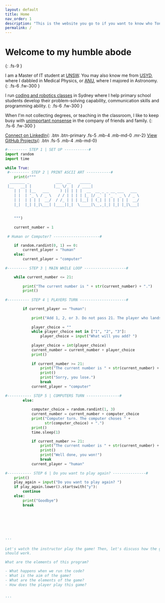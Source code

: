 ```yaml
---
layout: default
title: Home
nav_order: 1
description: "This is the website you go to if you want to know who Tony Le is." 
permalink: /
---
```


# Welcome to my humble abode
{: .fs-9 }

I am a Master of IT student at [UNSW](https://www.unsw.edu.au). You may also know me from [USYD](https://www.sydney.edu.au), where I dabbled in Medical Physics, or [ANU](https://www.anu.edu.au), where I majored in Astronomy. 
{: .fs-6 .fw-300 }

I run [coding and robotics classes](/teaching) in Sydney where I help primary school students develop their problem-solving capability, communication skills and programming ability. 
{: .fs-6 .fw-300 }

When I'm not collecting degrees, or teaching in the classroom, I like to keep busy with [unimportant nonsense]() in the company of friends and family.
{: .fs-6 .fw-300 }

[Connect on LinkedIn](https://www.linkedin.com/in/tonyfle){: .btn .btn-primary .fs-5 .mb-4 .mb-md-0 .mr-2}
[View GitHub Projects](https://github.com/tfle){: .btn .fs-5 .mb-4 .mb-md-0}

```python
#--------- STEP 1 | SET UP -----------#
import random
import time
 
while True:
 #--------- STEP 2 | PRINT ASCII ART -----------#
    print(r"""
  _______ _            ___  __    _____                      
 |__   __| |          |__ \/_ |  / ____|                     
    | |  | |__   ___     ) || | | |  __  __ _ _ __ ___   ___ 
    | |  | '_ \ / _ \   / / | | | | |_ |/ _` | '_ ` _ \ / _ \
    | |  | | | |  __/  / /_ | | | |__| | (_| | | | | | |  __/
    |_|  |_| |_|\___| |____||_|  \_____|\__,_|_| |_| |_|\___|
                                                             
                                                             
    """)
 
    current_number = 1
    
 # Human or Computer? ---------------------#

    if random.randint(0, 1) == 0:
        current_player = "human"
    else:
        current_player = "computer"
 
#--------- STEP 3 | MAIN WHILE LOOP -------------------#

    while current_number <= 21:
 
        print("The current number is " + str(current_number) + ".")
        print()
        
#---------- STEP 4 | PLAYERS TURN ---------------------#

        if current_player == "human":
 
            print("Add 1, 2, or 3. Do not pass 21. The player who lands on 21 loses.")
 
            player_choice = ""
            while player_choice not in ["1", "2", "3"]:
                player_choice = input("What will you add? ")
 
            player_choice = int(player_choice)
            current_number = current_number + player_choice
            print()
 
            if current_number >= 21:
                print("The current number is " + str(current_number) + ".")
                print()
                print("Sorry, you lose.")
                break
            current_player = "computer"
            
#----------- STEP 5 | COMPUTERS TURN ---------------# 
        else:
 
            computer_choice = random.randint(1, 3)
            current_number = current_number + computer_choice
            print("Computer turn. The computer choses " +
                  str(computer_choice) + ".")
            print()
            time.sleep(1)

            if current_number >= 21:
                print("The current number is " + str(current_number) + ".")
                print()
                print("Well done, you won!")
                break
            current_player = "human"
            
#----------- STEP 6 | Do you want to play again? ---------------#
    print()
    play_again = input("Do you want to play again? ")
    if play_again.lower().startswith("y"):
        continue
    else:
        print("Goodbye")
        break







'''

Let's watch the instructor play the game! Then, let's discuss how the game
should work.

What are the elements of this program?

- What happens when we run the code?
- What is the aim of the game?
- What are the elements of the game?
- How does the player play this game?


'''
```
